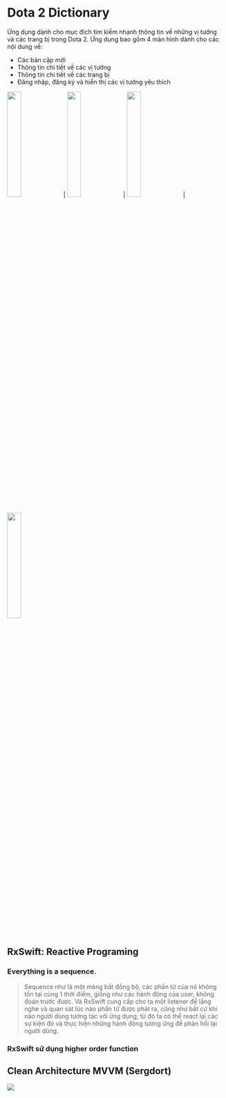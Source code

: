 # Dota 2 Dictionary
Ứng dụng dành cho mục đích tìm kiếm nhanh thông tin về những vị tướng và các trang bị trong Dota 2.
Ứng dụng bao gồm 4 màn hình dành cho các nội dung về:
 - Các bản cập mới
 - Thông tin chi tiết về các vị tướng
 - Thông tin chi tiết về các trang bị
 - Đăng nhập, đăng ký và hiển thị các vị tướng yêu thích

<img src="https://github.com/hhg21011998plus/dota2dic/blob/master/Files/gif1.gif" width="25%" height="25%"> | <img src="https://github.com/hhg21011998plus/dota2dic/blob/master/Files/gif2.gif" width="25%" height="25%"> | <img src="https://github.com/hhg21011998plus/dota2dic/blob/master/Files/gif3.gif" width="25%" height="25%"> | <img src="https://github.com/hhg21011998plus/dota2dic/blob/master/Files/gif4.gif" width="25%" height="25%"> 

## RxSwift: Reactive Programing
### Everything is a sequence.
> Sequence như là một mảng bất đồng bộ, các phần tử của nó không tồn tại cùng 1 thời điểm, giống như các hành động của user, không đoán trước được. Và RxSwift cung cấp cho ta một listener để lắng nghe và quan sát lúc nào phần tử được phát ra, cũng như bất cứ khi nào người dùng tương tác với ứng dụng; từ đó ta có thể react lại các sự kiện đó và thực hiện những hành động tương ứng để phản hồi lại người dùng.
### RxSwift sử dụng higher order function


## Clean Architecture MVVM (Sergdort)
![](https://raw.githubusercontent.com/sergdort/CleanArchitectureRxSwift/master/Architecture/Modules.png)
